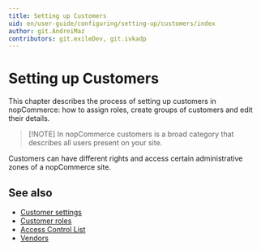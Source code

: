 ```yaml
---
title: Setting up Customers
uid: en/user-guide/configuring/setting-up/customers/index
author: git.AndreiMaz
contributors: git.exileDev, git.ivkadp
---
```


# Setting up Customers

This chapter describes the process of setting up customers in nopCommerce: how to assign roles, create groups of customers and edit their details.

> [!NOTE] In nopCommerce customers is a broad category that describes all users present on your site.

Customers can have different rights and access certain administrative zones of a nopCommerce site.

## See also

- [Customer settings](xref:en/user-guide/configuring/setting-up/customers/settings)
- [Customer roles](xref:en/user-guide/configuring/setting-up/customers/customer-roles)
- [Access Control List](xref:en/user-guide/configuring/setting-up/customers/acl)
- [Vendors](xref:en/user-guide/configuring/setting-up/customers/vendors/index)
